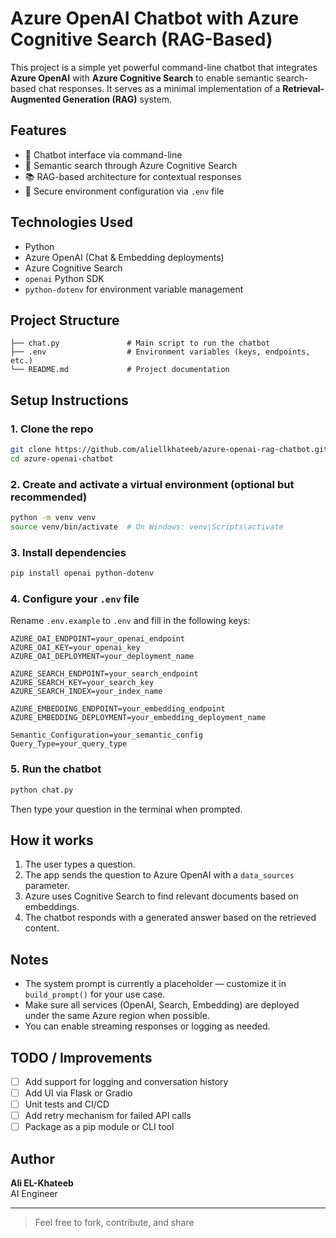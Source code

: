 
# Azure OpenAI Chatbot with Azure Cognitive Search (RAG-Based)

This project is a simple yet powerful command-line chatbot that integrates **Azure OpenAI** with **Azure Cognitive Search** to enable semantic search-based chat responses. It serves as a minimal implementation of a **Retrieval-Augmented Generation (RAG)** system.

## Features

- 💬 Chatbot interface via command-line
- 🔎 Semantic search through Azure Cognitive Search
- 📚 RAG-based architecture for contextual responses
- 🔐 Secure environment configuration via `.env` file

## Technologies Used

- Python
- Azure OpenAI (Chat & Embedding deployments)
- Azure Cognitive Search
- `openai` Python SDK
- `python-dotenv` for environment variable management

## Project Structure

```
├── chat.py               # Main script to run the chatbot
├── .env                  # Environment variables (keys, endpoints, etc.)
└── README.md             # Project documentation
```

## Setup Instructions

### 1. Clone the repo

```bash
git clone https://github.com/aliellkhateeb/azure-openai-rag-chatbot.git
cd azure-openai-chatbot
```

### 2. Create and activate a virtual environment (optional but recommended)

```bash
python -m venv venv
source venv/bin/activate  # On Windows: venv\Scripts\activate
```

### 3. Install dependencies

```bash
pip install openai python-dotenv
```

### 4. Configure your `.env` file

Rename `.env.example` to `.env` and fill in the following keys:

```env
AZURE_OAI_ENDPOINT=your_openai_endpoint
AZURE_OAI_KEY=your_openai_key
AZURE_OAI_DEPLOYMENT=your_deployment_name

AZURE_SEARCH_ENDPOINT=your_search_endpoint
AZURE_SEARCH_KEY=your_search_key
AZURE_SEARCH_INDEX=your_index_name

AZURE_EMBEDDING_ENDPOINT=your_embedding_endpoint
AZURE_EMBEDDING_DEPLOYMENT=your_embedding_deployment_name

Semantic_Configuration=your_semantic_config
Query_Type=your_query_type
```

### 5. Run the chatbot

```bash
python chat.py
```

Then type your question in the terminal when prompted.

## How it works

1. The user types a question.
2. The app sends the question to Azure OpenAI with a `data_sources` parameter.
3. Azure uses Cognitive Search to find relevant documents based on embeddings.
4. The chatbot responds with a generated answer based on the retrieved content.

## Notes

- The system prompt is currently a placeholder — customize it in `build_prompt()` for your use case.
- Make sure all services (OpenAI, Search, Embedding) are deployed under the same Azure region when possible.
- You can enable streaming responses or logging as needed.

## TODO / Improvements

- [ ] Add support for logging and conversation history
- [ ] Add UI via Flask or Gradio
- [ ] Unit tests and CI/CD
- [ ] Add retry mechanism for failed API calls
- [ ] Package as a pip module or CLI tool

## Author

**Ali EL-Khateeb**  
AI Engineer 

---

> Feel free to fork, contribute, and share
